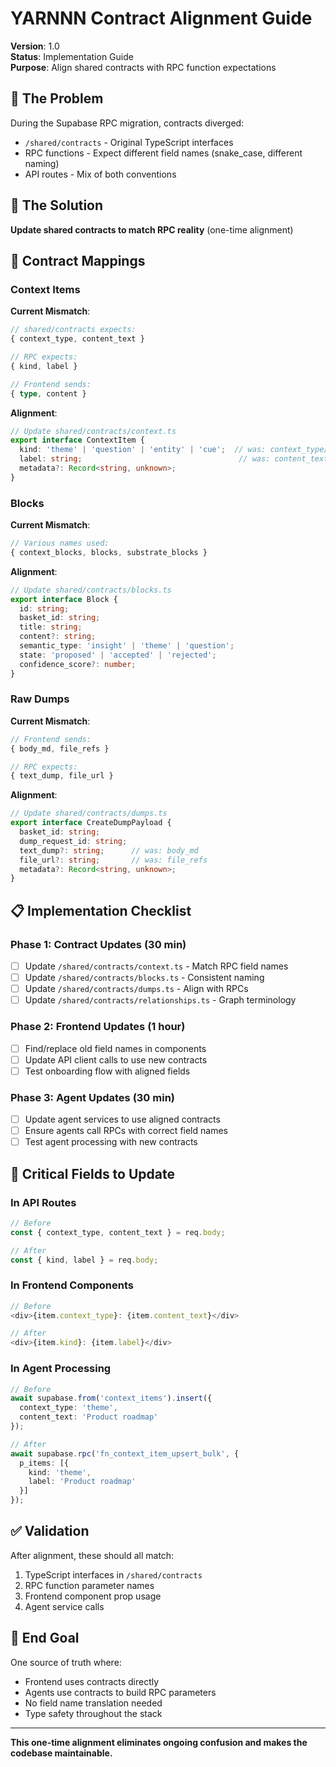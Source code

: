 # YARNNN Contract Alignment Guide

**Version**: 1.0  
**Status**: Implementation Guide  
**Purpose**: Align shared contracts with RPC function expectations

## 🎯 The Problem

During the Supabase RPC migration, contracts diverged:
- `/shared/contracts` - Original TypeScript interfaces
- RPC functions - Expect different field names (snake_case, different naming)
- API routes - Mix of both conventions

## 📐 The Solution

**Update shared contracts to match RPC reality** (one-time alignment)

## 🔄 Contract Mappings

### Context Items

**Current Mismatch**:
```typescript
// shared/contracts expects:
{ context_type, content_text }

// RPC expects:
{ kind, label }

// Frontend sends:
{ type, content }
```

**Alignment**:
```typescript
// Update shared/contracts/context.ts
export interface ContextItem {
  kind: 'theme' | 'question' | 'entity' | 'cue';  // was: context_type/type
  label: string;                                   // was: content_text/content
  metadata?: Record<string, unknown>;
}
```

### Blocks

**Current Mismatch**:
```typescript
// Various names used:
{ context_blocks, blocks, substrate_blocks }
```

**Alignment**:
```typescript
// Update shared/contracts/blocks.ts
export interface Block {
  id: string;
  basket_id: string;
  title: string;
  content?: string;
  semantic_type: 'insight' | 'theme' | 'question';
  state: 'proposed' | 'accepted' | 'rejected';
  confidence_score?: number;
}
```

### Raw Dumps

**Current Mismatch**:
```typescript
// Frontend sends:
{ body_md, file_refs }

// RPC expects:
{ text_dump, file_url }
```

**Alignment**:
```typescript
// Update shared/contracts/dumps.ts
export interface CreateDumpPayload {
  basket_id: string;
  dump_request_id: string;
  text_dump?: string;      // was: body_md
  file_url?: string;       // was: file_refs
  metadata?: Record<string, unknown>;
}
```

## 📋 Implementation Checklist

### Phase 1: Contract Updates (30 min)
- [ ] Update `/shared/contracts/context.ts` - Match RPC field names
- [ ] Update `/shared/contracts/blocks.ts` - Consistent naming
- [ ] Update `/shared/contracts/dumps.ts` - Align with RPCs
- [ ] Update `/shared/contracts/relationships.ts` - Graph terminology

### Phase 2: Frontend Updates (1 hour)
- [ ] Find/replace old field names in components
- [ ] Update API client calls to use new contracts
- [ ] Test onboarding flow with aligned fields

### Phase 3: Agent Updates (30 min)
- [ ] Update agent services to use aligned contracts
- [ ] Ensure agents call RPCs with correct field names
- [ ] Test agent processing with new contracts

## 🚨 Critical Fields to Update

### In API Routes
```typescript
// Before
const { context_type, content_text } = req.body;

// After
const { kind, label } = req.body;
```

### In Frontend Components
```typescript
// Before
<div>{item.context_type}: {item.content_text}</div>

// After
<div>{item.kind}: {item.label}</div>
```

### In Agent Processing
```typescript
// Before
await supabase.from('context_items').insert({
  context_type: 'theme',
  content_text: 'Product roadmap'
});

// After
await supabase.rpc('fn_context_item_upsert_bulk', {
  p_items: [{
    kind: 'theme',
    label: 'Product roadmap'
  }]
});
```

## ✅ Validation

After alignment, these should all match:
1. TypeScript interfaces in `/shared/contracts`
2. RPC function parameter names
3. Frontend component prop usage
4. Agent service calls

## 🎯 End Goal

One source of truth where:
- Frontend uses contracts directly
- Agents use contracts to build RPC parameters
- No field name translation needed
- Type safety throughout the stack

---

**This one-time alignment eliminates ongoing confusion and makes the codebase maintainable.**